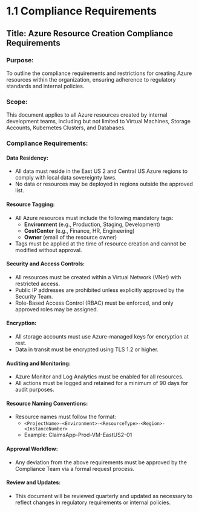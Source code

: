 # 1.1 Compliance Requirements

## Title: Azure Resource Creation Compliance Requirements

### Purpose:
To outline the compliance requirements and restrictions for creating Azure resources within the organization, ensuring adherence to regulatory standards and internal policies.

### Scope:
This document applies to all Azure resources created by internal development teams, including but not limited to Virtual Machines, Storage Accounts, Kubernetes Clusters, and Databases.

### Compliance Requirements:

#### Data Residency:
- All data must reside in the East US 2 and Central US Azure regions to comply with local data sovereignty laws.
- No data or resources may be deployed in regions outside the approved list.

#### Resource Tagging:
- All Azure resources must include the following mandatory tags:
  - **Environment** (e.g., Production, Staging, Development)
  - **CostCenter** (e.g., Finance, HR, Engineering)
  - **Owner** (email of the resource owner)
- Tags must be applied at the time of resource creation and cannot be modified without approval.

#### Security and Access Controls:
- All resources must be created within a Virtual Network (VNet) with restricted access.
- Public IP addresses are prohibited unless explicitly approved by the Security Team.
- Role-Based Access Control (RBAC) must be enforced, and only approved roles may be assigned.

#### Encryption:
- All storage accounts must use Azure-managed keys for encryption at rest.
- Data in transit must be encrypted using TLS 1.2 or higher.

#### Auditing and Monitoring:
- Azure Monitor and Log Analytics must be enabled for all resources.
- All actions must be logged and retained for a minimum of 90 days for audit purposes.

#### Resource Naming Conventions:
- Resource names must follow the format:
  - `<ProjectName>-<Environment>-<ResourceType>-<Region>-<InstanceNumber>`
  - Example: ClaimsApp-Prod-VM-EastUS2-01

#### Approval Workflow:
- Any deviation from the above requirements must be approved by the Compliance Team via a formal request process.

#### Review and Updates:
- This document will be reviewed quarterly and updated as necessary to reflect changes in regulatory requirements or internal policies.
